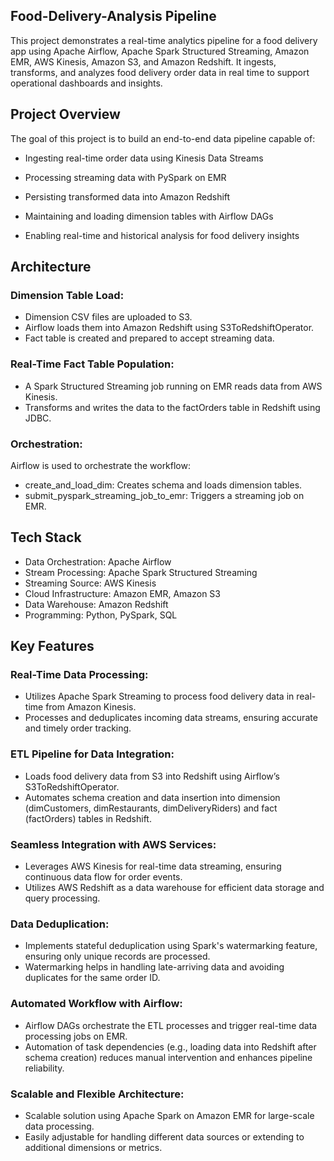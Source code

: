 ## Food-Delivery-Analysis Pipeline

This project demonstrates a real-time analytics pipeline for a food delivery app using Apache Airflow, Apache Spark Structured Streaming, Amazon EMR, AWS Kinesis, Amazon S3, and Amazon Redshift. It ingests, transforms, and analyzes food delivery order data in real time to support operational dashboards and insights.


## Project Overview
The goal of this project is to build an end-to-end data pipeline capable of:

- Ingesting real-time order data using Kinesis Data Streams

- Processing streaming data with PySpark on EMR

- Persisting transformed data into Amazon Redshift

- Maintaining and loading dimension tables with Airflow DAGs

- Enabling real-time and historical analysis for food delivery insights

## Architecture
### Dimension Table Load:

- Dimension CSV files are uploaded to S3.
- Airflow loads them into Amazon Redshift using S3ToRedshiftOperator.
- Fact table is created and prepared to accept streaming data.

### Real-Time Fact Table Population:

- A Spark Structured Streaming job running on EMR reads data from AWS Kinesis.
- Transforms and writes the data to the factOrders table in Redshift using JDBC.

### Orchestration:

Airflow is used to orchestrate the workflow:
- create_and_load_dim: Creates schema and loads dimension tables.
- submit_pyspark_streaming_job_to_emr: Triggers a streaming job on EMR.

## Tech Stack
- Data Orchestration: Apache Airflow
- Stream Processing: Apache Spark Structured Streaming
- Streaming Source: AWS Kinesis
- Cloud Infrastructure: Amazon EMR, Amazon S3
- Data Warehouse: Amazon Redshift
- Programming: Python, PySpark, SQL

## Key Features
### Real-Time Data Processing:

- Utilizes Apache Spark Streaming to process food delivery data in real-time from Amazon Kinesis.
- Processes and deduplicates incoming data streams, ensuring accurate and timely order tracking.

### ETL Pipeline for Data Integration:

- Loads food delivery data from S3 into Redshift using Airflow’s S3ToRedshiftOperator.
- Automates schema creation and data insertion into dimension (dimCustomers, dimRestaurants, dimDeliveryRiders) and fact (factOrders) tables in Redshift.

### Seamless Integration with AWS Services:

- Leverages AWS Kinesis for real-time data streaming, ensuring continuous data flow for order events.
- Utilizes AWS Redshift as a data warehouse for efficient data storage and query processing.

### Data Deduplication:

- Implements stateful deduplication using Spark's watermarking feature, ensuring only unique records are processed.
- Watermarking helps in handling late-arriving data and avoiding duplicates for the same order ID.

### Automated Workflow with Airflow:

- Airflow DAGs orchestrate the ETL processes and trigger real-time data processing jobs on EMR.
- Automation of task dependencies (e.g., loading data into Redshift after schema creation) reduces manual intervention and enhances pipeline reliability.

### Scalable and Flexible Architecture:

- Scalable solution using Apache Spark on Amazon EMR for large-scale data processing.
- Easily adjustable for handling different data sources or extending to additional dimensions or metrics.

